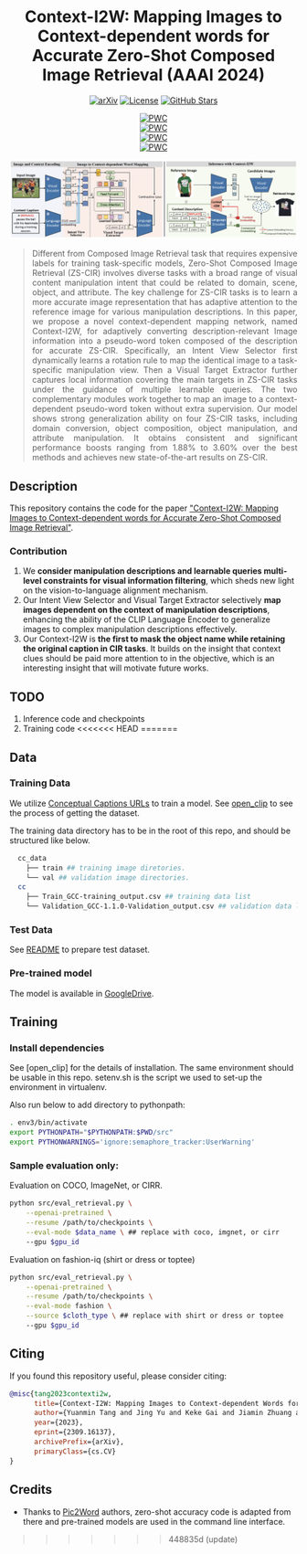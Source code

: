 <div align="center">
	
# Context-I2W: Mapping Images to Context-dependent words for Accurate Zero-Shot Composed Image Retrieval (AAAI 2024)
[![arXiv](https://img.shields.io/badge/arXiv-Context-I2W.svg?logo=arXiv)](https://arxiv.org/abs/2309.16137)
[![License](https://img.shields.io/badge/License-MIT-green.svg)]()
[![GitHub Stars](https://img.shields.io/github/stars/Pter61/context-i2w?style=social)](https://github.com/Pter61/context-i2w)

	
[![PWC](https://img.shields.io/endpoint.svg?url=https://paperswithcode.com/badge/context-i2w-mapping-images-to-context/zero-shot-composed-image-retrieval-zs-cir-on-4)](https://paperswithcode.com/sota/zero-shot-composed-image-retrieval-zs-cir-on-4?p=context-i2w-mapping-images-to-context) <br/>
[![PWC](https://img.shields.io/endpoint.svg?url=https://paperswithcode.com/badge/context-i2w-mapping-images-to-context/zero-shot-composed-image-retrieval-zs-cir-on-6)](https://paperswithcode.com/sota/zero-shot-composed-image-retrieval-zs-cir-on-6?p=context-i2w-mapping-images-to-context) <br/>
[![PWC](https://img.shields.io/endpoint.svg?url=https://paperswithcode.com/badge/context-i2w-mapping-images-to-context/zero-shot-composed-image-retrieval-zs-cir-on-2)](https://paperswithcode.com/sota/zero-shot-composed-image-retrieval-zs-cir-on-2?p=context-i2w-mapping-images-to-context) <br/>
[![PWC](https://img.shields.io/endpoint.svg?url=https://paperswithcode.com/badge/context-i2w-mapping-images-to-context/zero-shot-composed-image-retrieval-zs-cir-on-1)](https://paperswithcode.com/sota/zero-shot-composed-image-retrieval-zs-cir-on-1?p=context-i2w-mapping-images-to-context)
</div>

![Context-I2W](context-i2w.jpg)

<div align="justify">

> Different from Composed Image Retrieval task that requires expensive labels for training task-specific models, Zero-Shot Composed Image Retrieval (ZS-CIR) involves diverse tasks with a broad range of visual content manipulation intent that could be related to domain, scene, object, and attribute. The key challenge for ZS-CIR tasks is to learn a more accurate image representation that has adaptive attention to the reference image for various manipulation descriptions. In this paper, we propose a novel context-dependent mapping network, named Context-I2W,  for adaptively converting description-relevant Image information into a pseudo-word token composed of the description for accurate ZS-CIR. Specifically, an Intent View Selector first dynamically learns a rotation rule to map the identical image to a task-specific manipulation view. Then a Visual Target Extractor further captures local information covering the main targets in ZS-CIR tasks under the guidance of multiple learnable queries. The two complementary modules work together to map an image to a context-dependent pseudo-word token without extra supervision. Our model shows strong generalization ability on four ZS-CIR tasks, including domain conversion, object composition, object manipulation, and attribute manipulation. It obtains consistent and significant performance boosts ranging from 1.88% to 3.60% over the best methods and achieves new state-of-the-art results on ZS-CIR.

</div>

## Description
This repository contains the code for the paper ["Context-I2W: Mapping Images to Context-dependent words for Accurate Zero-Shot Composed Image Retrieval"](https://arxiv.org/abs/2309.16137).

### Contribution
1. We **consider manipulation descriptions and learnable queries multi-level constraints for visual information filtering**, which sheds new light on the vision-to-language alignment mechanism.
2.  Our Intent View Selector and Visual Target Extractor selectively **map images dependent on the context of manipulation descriptions**, enhancing the ability of the CLIP Language Encoder to generalize images to complex manipulation descriptions effectively.
3.  Our Context-I2W is **the first to mask the object name while retaining the original caption in CIR tasks**. It builds on the insight that context clues should be paid more attention to in the objective, which is an interesting insight that will motivate future works.
   
## TODO 
1. Inference code and checkpoints
2. Training code
<<<<<<< HEAD
=======

## Data

### Training Data
We utilize [Conceptual Captions URLs](https://ai.google.com/research/ConceptualCaptions/download) to train a model. 
See [open_clip](https://github.com/mlfoundations/open_clip) to see the process of getting the dataset. 

The training data directory has to be in the root of this repo, and should be structured like below.
```bash
  cc_data
    ├── train ## training image diretories.
    └── val ## validation image directories.
  cc
    ├── Train_GCC-training_output.csv ## training data list
    └── Validation_GCC-1.1.0-Validation_output.csv ## validation data list
```

### Test Data
See [README](data/README.md) to prepare test dataset.

### Pre-trained model
The model is available in [GoogleDrive](https://drive.google.com/file/d/1yHv9SgY1-2KrAvd2MmFqH40x4P3gLotQ/view?usp=drive_link).

## Training

### Install dependencies
See [open_clip] for the details of installation. 
The same environment should be usable in this repo.
setenv.sh is the script we used to set-up the environment in virtualenv. 

Also run below to add directory to pythonpath:
```bash
. env3/bin/activate
export PYTHONPATH="$PYTHONPATH:$PWD/src"
export PYTHONWARNINGS='ignore:semaphore_tracker:UserWarning'
```

### Sample evaluation only:

Evaluation on COCO, ImageNet, or CIRR.
```bash
python src/eval_retrieval.py \
    --openai-pretrained \
    --resume /path/to/checkpoints \
    --eval-mode $data_name \ ## replace with coco, imgnet, or cirr
    --gpu $gpu_id
```

Evaluation on fashion-iq (shirt or dress or toptee)
```bash
python src/eval_retrieval.py \
    --openai-pretrained \
    --resume /path/to/checkpoints \
    --eval-mode fashion \
    --source $cloth_type \ ## replace with shirt or dress or toptee
    --gpu $gpu_id
```

## Citing

If you found this repository useful, please consider citing:

```bibtex
@misc{tang2023contexti2w,
      title={Context-I2W: Mapping Images to Context-dependent Words for Accurate Zero-Shot Composed Image Retrieval}, 
      author={Yuanmin Tang and Jing Yu and Keke Gai and Jiamin Zhuang and Gang Xiong and Yue Hu and Qi Wu},
      year={2023},
      eprint={2309.16137},
      archivePrefix={arXiv},
      primaryClass={cs.CV}
}
```

## Credits
- Thanks to [Pic2Word](https://github.com/google-research/composed_image_retrieval) authors, zero-shot accuracy code is adapted from there and pre-trained models are used in the command line interface.
>>>>>>> 448835d (update)
